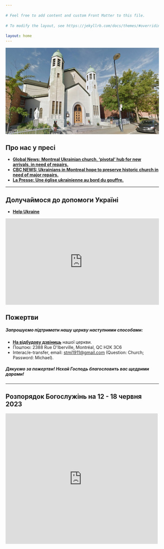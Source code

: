 ```yaml
---

# Feel free to add content and custom Front Matter to this file.

# To modify the layout, see https://jekyllrb.com/docs/themes/#overriding-theme-defaults

layout: home
---
```

![Church](assets/img/church_1.jpg)

## <b> Про нас у пресі</b>

* <b><a href="https://globalnews.ca/news/9546247/montreal-ukrainian-church-repairs/?fbclid=IwAR2aQq4UUnmsuRxSgh1RTgqdFhHqu3waPm5Ve0uF2_ID33JVZylNnEYPhtE">
  Global News: Montreal Ukrainian church, ‘pivotal’ hub for new arrivals, in need of repairs.</a></b>
* <b><a href="https://www.cbc.ca/news/canada/montreal/ukrainian-church-repairs-parish-1.6776865">CBC NEWS: Ukrainians in
  Montreal hope to preserve historic church in need of major repairs.</a></b>
* <b><a href="https://www.lapresse.ca/actualites/grand-montreal/2023-03-12/centre-sud/une-eglise-ukrainienne-au-bord-du-gouffre.php">
  La Presse: Une église ukrainienne au bord du gouffre.</a></b>

<hr/>

## <b>Долучаймося до допомоги Україні</b>

* <b><a href="/jekyll/update/2022/04/13/Help-Ukraine.html"> Help Ukraine </a></b>

<div style="position: relative;
  overflow: hidden;
  width: 100%;
  padding-top: 56.25%;">
  <iframe style="position: absolute;
  top: 0;
  left: 0;
  bottom: 0;
  right: 0;
  width: 100%;
  height: 100%;" src="https://www.youtube.com/embed/YK1-bxgVvSw?&autoplay=1" frameborder="0"></iframe>
</div> 

## <b>Пожертви</b>

##### <b>Запрошуємо підтримати нашу церкву наступними способами:</b>

* <b><a href="https://www.gofundme.com/f/church-building-needs-repairs"> На відбудову дзвіниць</a></b> нашої церкви.
* Поштою: 2388 Rue D'Iberville, Montréal, QC H2K 3C6
* Interac/e-transfer, email: stmi1911@gmail.com (Question: Church; Password: Michael).

##### <b>Дякуємо за пожертви! Нехай Господь благословить вас щедрими дарами! </b>

<hr>

## <b>Розпорядок Богослужінь на 12 - 18 червня 2023</b>

<iframe src="https://www.facebook.com/plugins/post.php?href=https%3A%2F%2Fwww.facebook.com%2Fstmichaels.ukr.montreal%2Fposts%2Fpfbid0VLfdbJEKxa2oa8cCLmEe9GZAz9ousSzsSocEvm52g8KxKouxXcLm9oTh4HRQvrLnl&show_text=true&width=500" width="500" height="429" style="border:none;overflow:hidden" scrolling="no" frameborder="0" allowfullscreen="true" allow="autoplay; clipboard-write; encrypted-media; picture-in-picture; web-share"></iframe>

